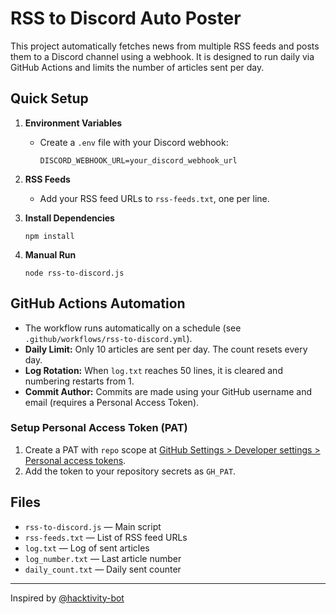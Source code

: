 # RSS to Discord Auto Poster

This project automatically fetches news from multiple RSS feeds and posts them to a Discord channel using a webhook. It is designed to run daily via GitHub Actions and limits the number of articles sent per day.

## Quick Setup

1. **Environment Variables**
   - Create a `.env` file with your Discord webhook:
     ```
     DISCORD_WEBHOOK_URL=your_discord_webhook_url
     ```

2. **RSS Feeds**
   - Add your RSS feed URLs to `rss-feeds.txt`, one per line.

3. **Install Dependencies**
   ```
   npm install
   ```

4. **Manual Run**
   ```
   node rss-to-discord.js
   ```

## GitHub Actions Automation
- The workflow runs automatically on a schedule (see `.github/workflows/rss-to-discord.yml`).
- **Daily Limit:** Only 10 articles are sent per day. The count resets every day.
- **Log Rotation:** When `log.txt` reaches 50 lines, it is cleared and numbering restarts from 1.
- **Commit Author:** Commits are made using your GitHub username and email (requires a Personal Access Token).

### Setup Personal Access Token (PAT)
1. Create a PAT with `repo` scope at [GitHub Settings > Developer settings > Personal access tokens](https://github.com/settings/tokens).
2. Add the token to your repository secrets as `GH_PAT`.

## Files
- `rss-to-discord.js` — Main script
- `rss-feeds.txt` — List of RSS feed URLs
- `log.txt` — Log of sent articles
- `log_number.txt` — Last article number
- `daily_count.txt` — Daily sent counter

---

Inspired by [@hacktivity-bot](https://github.com/dwisiswant0/hacktivity-bot)
